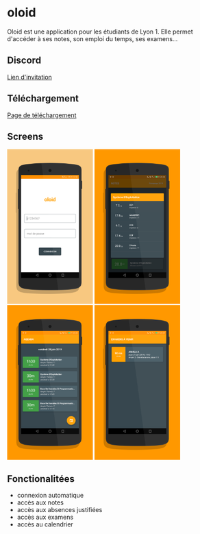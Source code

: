 # oloid
Oloid est une application pour les étudiants de Lyon 1. Elle permet d'accéder à ses notes, son emploi du temps, ses examens...

## Discord
<a href="https://discord.gg/zDhNMr4">Lien d'invitation</a>

## Téléchargement
<a href="https://github.com/cl6ment/oloid-release/releases">Page de téléchargement</a>

## Screens
<img src="screen_1.png" width="200"> <img src="screen_2.png" width="200"> <img src="screen_3.png" width="200">
<img src="screen_4.png" width="200">


## Fonctionalitées

* connexion automatique
* accès aux notes
* accès aux absences justifiées
* accès aux examens
* accès au calendrier


